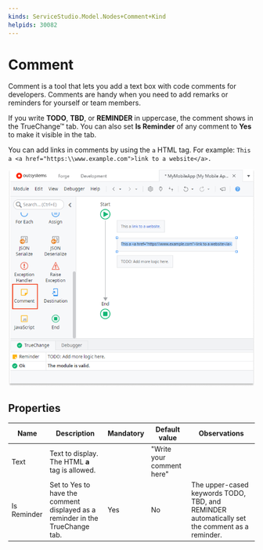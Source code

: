 ```yaml
---
kinds: ServiceStudio.Model.Nodes+Comment+Kind
helpids: 30082
---
```


# Comment

Comment is a tool that lets you add a text box with code comments for developers. Comments are handy when you need to add remarks or reminders for yourself or team members.

If you write **TODO**, **TBD**, or **REMINDER** in uppercase, the comment shows in the TrueChange&#8482; tab. You can also set **Is Reminder** of any comment to **Yes** to make it visible in the tab. 

You can add links in comments by using the `a` HTML tag. For example: `This a <a href="https:\\www.example.com">link to a website</a>.`

![Comment in a toolbox](images/comment-tool-ss.png)

## Properties

<table markdown="1">
<thead>
<tr>
<th>Name</th>
<th>Description</th>
<th>Mandatory</th>
<th>Default value</th>
<th>Observations</th>
</tr>
</thead>
<tbody>
<tr>
<td title="Text">Text</td>
<td>Text to display. The HTML <b>a</b> tag is allowed.</td>
<td></td>
<td>"Write your comment here"</td>
<td></td>
</tr>
<tr>
<td title="Is Reminder">Is Reminder</td>
<td>Set to Yes to have the comment displayed as a reminder in the TrueChange tab.</td>
<td>Yes</td>
<td>No</td>
<td>The upper-cased keywords TODO, TBD, and REMINDER automatically set the comment as a reminder.</td>
</tr>
</tbody>
</table>

